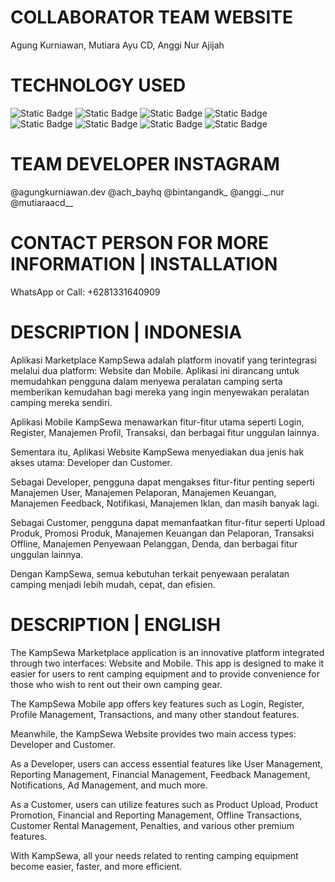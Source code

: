 # COLLABORATOR TEAM WEBSITE
Agung Kurniawan, Mutiara Ayu CD, Anggi Nur Ajijah

# TECHNOLOGY USED
![Static Badge](https://img.shields.io/badge/Laravel-red?style=flat&logo=laravel&logoColor=white&logoSize=auto&labelColor=red) ![Static Badge](https://img.shields.io/badge/Flutter-%2303589C?style=flat&logo=flutter&logoColor=72D3ED&logoSize=auto) ![Static Badge](https://img.shields.io/badge/TailwindCSS-%23F7F7F7?style=flat&logo=tailwindcss&logoColor=36B7F0&logoSize=auto) ![Static Badge](https://img.shields.io/badge/VITE-%238B0CC9?style=flat&logo=vite&logoColor=FED029&logoSize=auto) ![Static Badge](https://img.shields.io/badge/JavaScript-%23F3E11D?style=flat&logo=javascript&logoColor=white&logoSize=auto) ![Static Badge](https://img.shields.io/badge/HTML5-%23EA3D0C?style=flat&logo=html5&logoColor=white&logoSize=auto) ![Static Badge](https://img.shields.io/badge/CSS-%230E71B4?style=flat&logo=css3&logoColor=white&logoSize=auto) ![Static Badge](https://img.shields.io/badge/PHP-%236082BB?style=flat&logo=php&logoColor=white&logoSize=auto)

# TEAM DEVELOPER INSTAGRAM
@agungkurniawan.dev @ach_bayhq @bintangandk_ @anggi._.nur @mutiaraacd__

# CONTACT PERSON FOR MORE INFORMATION | INSTALLATION
WhatsApp or Call: +6281331640909

# DESCRIPTION | INDONESIA
Aplikasi Marketplace KampSewa adalah platform inovatif yang terintegrasi melalui dua platform: Website dan Mobile. Aplikasi ini dirancang untuk memudahkan pengguna dalam menyewa peralatan camping serta memberikan kemudahan bagi mereka yang ingin menyewakan peralatan camping mereka sendiri.

Aplikasi Mobile KampSewa menawarkan fitur-fitur utama seperti Login, Register, Manajemen Profil, Transaksi, dan berbagai fitur unggulan lainnya.

Sementara itu, Aplikasi Website KampSewa menyediakan dua jenis hak akses utama: Developer dan Customer.

Sebagai Developer, pengguna dapat mengakses fitur-fitur penting seperti Manajemen User, Manajemen Pelaporan, Manajemen Keuangan, Manajemen Feedback, Notifikasi, Manajemen Iklan, dan masih banyak lagi.

Sebagai Customer, pengguna dapat memanfaatkan fitur-fitur seperti Upload Produk, Promosi Produk, Manajemen Keuangan dan Pelaporan, Transaksi Offline, Manajemen Penyewaan Pelanggan, Denda, dan berbagai fitur unggulan lainnya.

Dengan KampSewa, semua kebutuhan terkait penyewaan peralatan camping menjadi lebih mudah, cepat, dan efisien.

# DESCRIPTION | ENGLISH
The KampSewa Marketplace application is an innovative platform integrated through two interfaces: Website and Mobile. This app is designed to make it easier for users to rent camping equipment and to provide convenience for those who wish to rent out their own camping gear.

The KampSewa Mobile app offers key features such as Login, Register, Profile Management, Transactions, and many other standout features.

Meanwhile, the KampSewa Website provides two main access types: Developer and Customer.

As a Developer, users can access essential features like User Management, Reporting Management, Financial Management, Feedback Management, Notifications, Ad Management, and much more.

As a Customer, users can utilize features such as Product Upload, Product Promotion, Financial and Reporting Management, Offline Transactions, Customer Rental Management, Penalties, and various other premium features.

With KampSewa, all your needs related to renting camping equipment become easier, faster, and more efficient.
